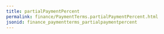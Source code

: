 ```yaml
---
title: partialPaymentPercent
permalink: finance/PaymentTerms.partialPaymentPercent.html
jsonid: finance_paymentterms_partialpaymentpercent
---
```

